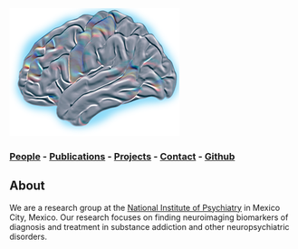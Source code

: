 ![GarzaLab](logo_garzalab2.png)

### [People](people.md) - [Publications](pub.md) - [Projects](proj.md) - [Contact](contact.md) - [Github](https://github.com/garzalab)

## About

We are a research group at the [National Institute of Psychiatry](http://www.inprf.gob.mx) in Mexico City, Mexico. Our research focuses on finding neuroimaging biomarkers of diagnosis and treatment in substance addiction and other neuropsychiatric disorders.


